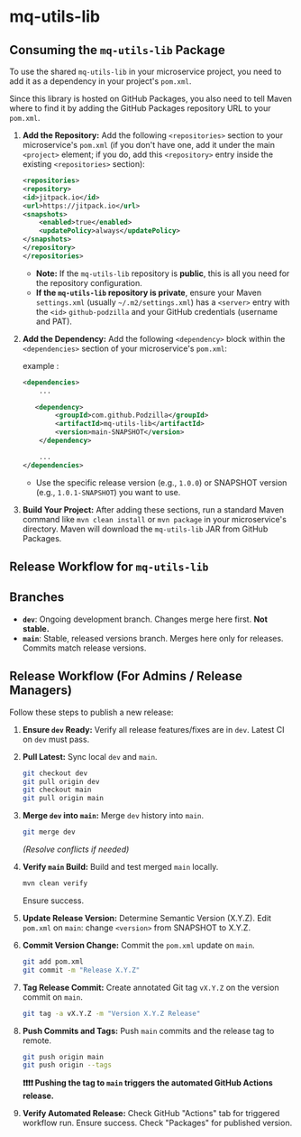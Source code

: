 # mq-utils-lib

## Consuming the `mq-utils-lib` Package

To use the shared `mq-utils-lib` in your microservice project, you need to add it as a dependency in your project's `pom.xml`.

Since this library is hosted on GitHub Packages, you also need to tell Maven where to find it by adding the GitHub Packages repository URL to your `pom.xml`.

1.  **Add the Repository:**
    Add the following `<repositories>` section to your microservice's `pom.xml` (if you don't have one, add it under the main `<project>` element; if you do, add this `<repository>` entry inside the existing `<repositories>` section):

    ```xml
    <repositories>
    <repository>
    <id>jitpack.io</id>
    <url>https://jitpack.io</url>
	<snapshots>
        <enabled>true</enabled>
        <updatePolicy>always</updatePolicy>
    </snapshots>
	</repository>
    </repositories>

    ```
    * **Note:** If the `mq-utils-lib` repository is **public**, this is all you need for the repository configuration.
    * **If the `mq-utils-lib` repository is private**, ensure your Maven `settings.xml` (usually `~/.m2/settings.xml`) has a `<server>` entry with the `<id>` `github-podzilla` and your GitHub credentials (username and PAT).

2.  **Add the Dependency:**
    Add the following `<dependency>` block within the `<dependencies>` section of your microservice's `pom.xml`:
   

    example :
    ```xml
    <dependencies>
        ...

       <dependency>
			<groupId>com.github.Podzilla</groupId>
			<artifactId>mq-utils-lib</artifactId>
			<version>main-SNAPSHOT</version>
		</dependency>

        ...
    </dependencies>
    ```
    * Use the specific release version (e.g., `1.0.0`) or SNAPSHOT version (e.g., `1.0.1-SNAPSHOT`) you want to use.

3.  **Build Your Project:**
    After adding these sections, run a standard Maven command like `mvn clean install` or `mvn package` in your microservice's directory. Maven will download the `mq-utils-lib` JAR from GitHub Packages.


## Release Workflow for `mq-utils-lib`


## Branches

* **`dev`**: Ongoing development branch. Changes merge here first. **Not stable.**
* **`main`**: Stable, released versions branch. Merges here only for releases. Commits match release versions.

## Release Workflow (For Admins / Release Managers)

Follow these steps to publish a new release:

1.  **Ensure `dev` Ready:** Verify all release features/fixes are in `dev`. Latest CI on `dev` must pass.

2.  **Pull Latest:** Sync local `dev` and `main`.
    ```bash
    git checkout dev
    git pull origin dev
    git checkout main
    git pull origin main
    ```

3.  **Merge `dev` into `main`:** Merge `dev` history into `main`.
    ```bash
    git merge dev
    ```
    *(Resolve conflicts if needed)*

4.  **Verify `main` Build:** Build and test merged `main` locally.
    ```bash
    mvn clean verify
    ```
    Ensure success.

5.  **Update Release Version:** Determine Semantic Version (X.Y.Z). Edit `pom.xml` on `main`: change `<version>` from SNAPSHOT to X.Y.Z.

6.  **Commit Version Change:** Commit the `pom.xml` update on `main`.
    ```bash
    git add pom.xml
    git commit -m "Release X.Y.Z"
    ```

7.  **Tag Release Commit:** Create annotated Git tag `vX.Y.Z` on the version commit on `main`.
    ```bash
    git tag -a vX.Y.Z -m "Version X.Y.Z Release"
    ```

8.  **Push Commits and Tags:** Push `main` commits and the release tag to remote.
    ```bash
    git push origin main
    git push origin --tags
    ```
    **❗❗❗❗ Pushing the tag to `main` triggers the automated GitHub Actions release.**

9.  **Verify Automated Release:** Check GitHub "Actions" tab for triggered workflow run. Ensure success. Check "Packages" for published version.
